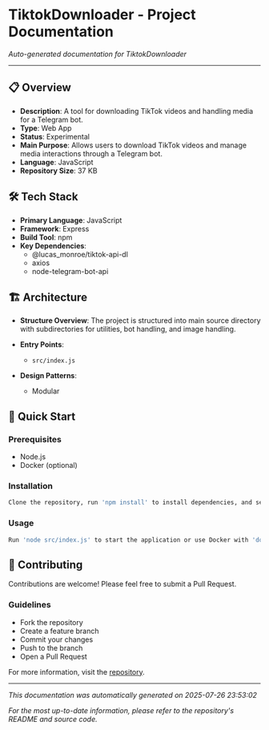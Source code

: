 # TiktokDownloader - Project Documentation

*Auto-generated documentation for TiktokDownloader*

---

## 📋 Overview

- **Description**: A tool for downloading TikTok videos and handling media for a Telegram bot.
- **Type**: Web App
- **Status**: Experimental
- **Main Purpose**: Allows users to download TikTok videos and manage media interactions through a Telegram bot.
- **Language**: JavaScript
- **Repository Size**: 37 KB

## 🛠 Tech Stack

- **Primary Language**: JavaScript
- **Framework**: Express
- **Build Tool**: npm
- **Key Dependencies**:
  - @lucas_monroe/tiktok-api-dl
  - axios
  - node-telegram-bot-api

## 🏗 Architecture

- **Structure Overview**: The project is structured into main source directory with subdirectories for utilities, bot handling, and image handling.

- **Entry Points**:
  - `src/index.js`

- **Design Patterns**:
  - Modular

## 🚀 Quick Start

### Prerequisites
- Node.js
- Docker (optional)

### Installation
```bash
Clone the repository, run 'npm install' to install dependencies, and set up .env file based on .env.example.
```

### Usage
```bash
Run 'node src/index.js' to start the application or use Docker with 'docker-compose up'.
```

## 🤝 Contributing

Contributions are welcome! Please feel free to submit a Pull Request.

### Guidelines
- Fork the repository
- Create a feature branch
- Commit your changes
- Push to the branch
- Open a Pull Request

For more information, visit the [repository](https://github.com/Cannass/TiktokDownloader).

---

*This documentation was automatically generated on 2025-07-26 23:53:02*

*For the most up-to-date information, please refer to the repository's README and source code.*